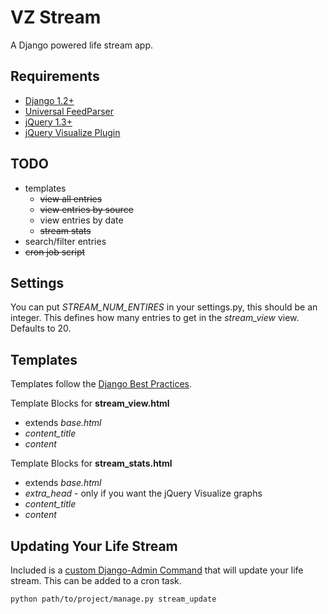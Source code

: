 VZ Stream
=========

A Django powered life stream app.

Requirements
------------

* [Django 1.2+](http://www.djangoproject.com/ "Django Project")
* [Universal FeedParser](http://www.feedparser.org/ "Universal FeedParser")
* [jQuery 1.3+](http://jquery.com/ "jQuery") 
* [jQuery Visualize Plugin](http://www.filamentgroup.com/lab/jquery_visualize_plugin_accessible_charts_graphs_from_tables_html5_canvas/ "jQuery Visualize Plugin")

TODO
----

* templates
  * <del>view all entries</del>
  * <del>view entries by source</del>
  * view entries by date
  * <del>stream stats</del>
* search/filter entries
* <del>cron job script</del>

Settings
--------

You can put *STREAM\_NUM\_ENTIRES* in your settings.py, this should be an integer.  This defines how many entries to get in the *stream\_view* view.  Defaults to 20.

Templates
---------

Templates follow the [Django Best Practices](http://lincolnloop.com/django-best-practices/apps/modules/templates.html "Django Best Practices").

Template Blocks for __stream\_view.html__

* extends _base.html_
* _content\_title_
* _content_

Template Blocks for __stream\_stats.html__

* extends _base.html_
* _extra\_head_ - only if you want the jQuery Visualize graphs
* _content\_title_
* _content_

Updating Your Life Stream
-------------------------

Included is a [custom Django-Admin Command](http://docs.djangoproject.com/en/dev/howto/custom-management-commands/#writing-custom-django-admin-commands) that will update your life stream.  This can be added to a cron task.

`python path/to/project/manage.py stream_update`
